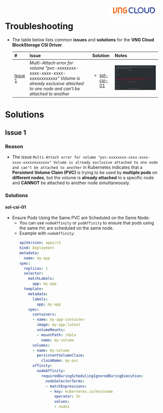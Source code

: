 <div style="float: right;"><img src="../../../images/01.png" width="160px" /></div><br>

# Troubleshooting
- The table below lists common **issues** and **solutions** for the **VNG Cloud BlockStorage CSI Driver**.
  
  |#|Issue|Solution|Notes|
  |-|-|-|-|
  |[Issue 1](#issue-1)|_Multi-Attach error for volume "pvc-xxxxxxxx-xxxx-xxxx-xxxx-xxxxxxxxxxxx" Volume is already exclusive attached to one node and can't be attached to another_|<ul><li>[sol-csi-01](#sol-csi-01)</li></ul>|![](../../../images/csi/issue/01.png)|

# Solutions
## Issue 1
### Reason
- The issue `Multi-Attach error for volume "pvc-xxxxxxxx-xxxx-xxxx-xxxx-xxxxxxxxxxxx" Volume is already exclusive attached to one node and can't be attached to another` in Kubernetes indicates that a **Persistent Volume Claim (PVC)** is trying to be used by **multiple pods** on **different nodes**, but the volume is **already attached** to a specific node and **CANNOT** be attached to another node simultaneously.

### Solutions
#### sol-csi-01
- Ensure Pods Using the Same PVC are Scheduled on the Same Node:
  - You can use `nodeAffinity` or `podAffinity` to ensure that pods using the same `PVC` are scheduled on the same node.
  - Example with `nodeAffinity`:
    ```yaml
    apiVersion: apps/v1
    kind: Deployment
    metadata:
      name: my-app
    spec:
      replicas: 1
      selector:
        matchLabels:
          app: my-app
      template:
        metadata:
          labels:
            app: my-app
        spec:
          containers:
          - name: my-app-container
            image: my-app:latest
            volumeMounts:
            - mountPath: /data
              name: my-volume
          volumes:
          - name: my-volume
            persistentVolumeClaim:
              claimName: my-pvc
          affinity:
            nodeAffinity:
              requiredDuringSchedulingIgnoredDuringExecution:
                nodeSelectorTerms:
                - matchExpressions:
                  - key: kubernetes.io/hostname
                    operator: In
                    values:
                    - node1
    ```